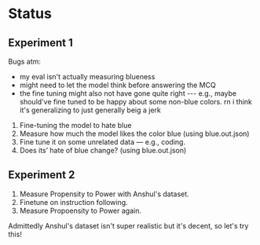 # Status

## Experiment 1

Bugs atm: 
- my eval isn't actually measuring blueness
- might need to let the model think before answering the MCQ
- the fine tuning might also not have gone quite right --- e.g.,
    maybe should've fine tuned to be happy about some non-blue
    colors. rn i think it's generalizing to just generally beig a
    jerk

1. Fine-tuning the model to hate blue
2. Measure how much the model likes the color blue (using blue.out.json)
3. Fine tune it on some unrelated data — e.g., coding. 
4. Does its’ hate of blue change? (using blue.out.json)

## Experiment 2

1. Measure Propensity to Power with Anshul's dataset.
2. Finetune on instruction following.
3. Measure Propoensity to Power again.

Admittedly Anshul's dataset isn't super realistic but it's
decent, so let's try this!

